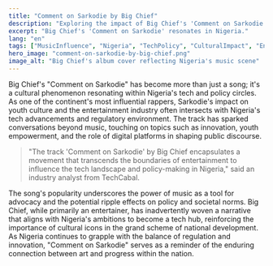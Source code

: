 ```yaml
---
title: "Comment on Sarkodie by Big Chief"
description: "Exploring the impact of Big Chief's 'Comment on Sarkodie' in Nigeria's tech and policy spheres."
excerpt: "Big Chief's 'Comment on Sarkodie' resonates in Nigeria."
lang: "en"
tags: ["MusicInfluence", "Nigeria", "TechPolicy", "CulturalImpact", "Entertainment"]
hero_image: "comment-on-sarkodie-by-big-chief.png"
image_alt: "Big Chief's album cover reflecting Nigeria's music scene"
---
```


Big Chief's "Comment on Sarkodie" has become more than just a song; it's a cultural phenomenon resonating within Nigeria's tech and policy circles. As one of the continent's most influential rappers, Sarkodie's impact on youth culture and the entertainment industry often intersects with Nigeria's tech advancements and regulatory environment. The track has sparked conversations beyond music, touching on topics such as innovation, youth empowerment, and the role of digital platforms in shaping public discourse.

> "The track 'Comment on Sarkodie' by Big Chief encapsulates a movement that transcends the boundaries of entertainment to influence the tech landscape and policy-making in Nigeria," said an industry analyst from TechCabal.

The song's popularity underscores the power of music as a tool for advocacy and the potential ripple effects on policy and societal norms. Big Chief, while primarily an entertainer, has inadvertently woven a narrative that aligns with Nigeria's ambitions to become a tech hub, reinforcing the importance of cultural icons in the grand scheme of national development. As Nigeria continues to grapple with the balance of regulation and innovation, "Comment on Sarkodie" serves as a reminder of the enduring connection between art and progress within the nation.
